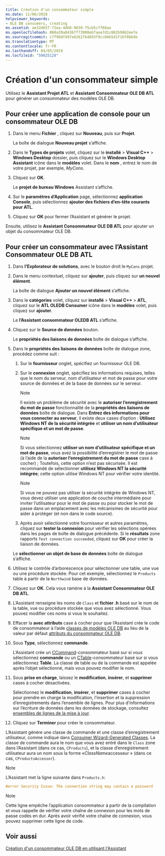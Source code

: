 ```yaml
---
title: Création d'un consommateur simple
ms.date: 11/06/2018
helpviewer_keywords:
- OLE DB consumers, creating
ms.assetid: ae32d657-72ea-4db8-9839-75cb5cff68ae
ms.openlocfilehash: 060a39a8436ff73900ebfaea7d1c882b9862ee7e
ms.sourcegitcommit: c7f90df497e6261764893f9cc04b5d1f1bf0b64b
ms.translationtype: MT
ms.contentlocale: fr-FR
ms.lasthandoff: 04/05/2019
ms.locfileid: "59025128"
---
```

# <a name="creating-a-simple-consumer"></a>Création d'un consommateur simple

Utilisez le **Assistant Projet ATL** et **Assistant Consommateur OLE DB ATL** pour générer un consommateur des modèles OLE DB.

## <a name="to-create-a-console-application-for-an-ole-db-consumer"></a>Pour créer une application de console pour un consommateur OLE DB

1. Dans le menu **Fichier** , cliquez sur **Nouveau**, puis sur **Projet**.

   La boîte de dialogue **Nouveau projet** s’affiche.

1. Dans le **Types de projets** volet, cliquez sur le **installé** > **Visual C++** > **Windows Desktop** dossier, puis cliquez sur le **Windows Desktop Assistant** icône dans le **modèles** volet. Dans le **nom** , entrez le nom de votre projet, par exemple, *MyCons*.

1. Cliquez sur **OK**.

   Le **projet de bureau Windows** Assistant s’affiche.

1. Sur le **paramètres d’Application** page, sélectionnez **application Console**, puis sélectionnez **ajouter des fichiers d’en-tête courants pour ATL**.

1. Cliquez sur **OK** pour fermer l’Assistant et générer le projet.

Ensuite, utilisez le **Assistant Consommateur OLE DB ATL** pour ajouter un objet du consommateur OLE DB.

## <a name="to-create-a-consumer-with-the-atl-ole-db-consumer-wizard"></a>Pour créer un consommateur avec l’Assistant Consommateur OLE DB ATL

1. Dans **l’Explorateur de solutions**, avec le bouton droit le `MyCons` projet.

1. Dans le menu contextuel, cliquez sur **ajouter**, puis cliquez sur **un nouvel élément**.

   La boîte de dialogue **Ajouter un nouvel élément** s’affiche.

1. Dans le **catégories** volet, cliquez sur **installé** > **Visual C++** > **ATL**, cliquez sur le **ATL OLEDB Consumer** icône dans le **modèles** volet, puis cliquez sur **ajouter**.

   Le **l’Assistant consommateur OLEDB ATL** s’affiche.

1. Cliquez sur le **Source de données** bouton.

   Le **propriétés des liaisons de données** boîte de dialogue s’affiche.

1. Dans le **propriétés des liaisons de données** boîte de dialogue zone, procédez comme suit :

   1. Sur le **fournisseur** onglet, spécifiez un fournisseur OLE DB.

   1. Sur le **connexion** onglet, spécifiez les informations requises, telles que le nom du serveur, nom d’utilisateur et mot de passe pour votre source de données et de la base de données sur le serveur.

      > [!NOTE]
      > Il existe un problème de sécurité avec le **autoriser l’enregistrement du mot de passe** fonctionnalité de la **propriétés des liaisons de données** boîte de dialogue. Dans **Entrez des informations pour vous connecter au serveur**, il existe deux cases d’option : **Utilisez Windows NT de la sécurité intégrée** et **utiliser un nom d’utilisateur spécifique et un mot de passe**.

      > [!NOTE]
      > Si vous sélectionnez **utiliser un nom d’utilisateur spécifique et un mot de passe**, vous avez la possibilité d’enregistrer le mot de passe (à l’aide de la **autoriser l’enregistrement du mot de passe** case à cocher) ; Toutefois, cette option n’est pas sécurisée. Il est recommandé de sélectionner **utilisez Windows NT la sécurité intégrée**; cette option utilise Windows NT pour vérifier votre identité.

      > [!NOTE]
      > Si vous ne pouvez pas utiliser la sécurité intégrée de Windows NT, vous devez utiliser une application de couche intermédiaire pour inviter l’utilisateur pour le mot de passe ou pour stocker le mot de passe dans un emplacement avec les mécanismes de sécurité pour aider à protéger (et non dans le code source).

   1. Après avoir sélectionné votre fournisseur et autres paramètres, cliquez sur **tester la connexion** pour vérifier les sélections opérées dans les pages de boîte de dialogue précédente. Si le **résultats** zone rapports `Test connection succeeded`, cliquez sur **OK** pour créer la liaison de données.

   Le **sélectionner un objet de base de données** boîte de dialogue s’affiche.

1. Utilisez le contrôle d’arborescence pour sélectionner une table, une vue ou une procédure stockée. Pour cet exemple, sélectionnez le `Products` table à partir de la `Northwind` base de données.

1. Cliquez sur **OK**. Cela vous ramène à la **Assistant Consommateur OLE DB ATL**.

1. L’Assistant renseigne les noms de `Class` et **fichier .h** basé sur le nom de la table, vue ou procédure stockée que vous avez sélectionné. Vous pouvez modifier ces noms si vous le souhaitez.

1. Effacer la **avec attributs** case à cocher pour que l’Assistant crée le code de consommateur à l’aide [classes de modèles OLE DB](../../data/oledb/ole-db-consumer-templates-reference.md) au lieu de la valeur par défaut [attributs du consommateur OLE DB](../../windows/ole-db-consumer-attributes.md).

1. Sous **Type**, sélectionnez **commande**.

   L’Assistant crée un [CCommand](../../data/oledb/ccommand-class.md)-consommateur basé sur si vous sélectionnez **commande** ou un [CTable](../../data/oledb/ctable-class.md)-consommateur basé sur si vous sélectionnez **Table**. La classe de table ou de la commande est appelée après l’objet sélectionné, mais vous pouvez modifier le nom.

1. Sous **prise en charge**, laissez le **modification**, **insérer**, et **supprimer** cases à cocher désactivées.

   Sélectionnez le **modification**, **insérer**, et **supprimer** cases à cocher pour prendre en charge la modification, l’insertion et la suppression d’enregistrements dans l’ensemble de lignes. Pour plus d’informations sur l’écriture de données dans les données de stockage, consultez [ensembles de lignes de la mise à jour](../../data/oledb/updating-rowsets.md).

1. Cliquez sur **Terminer** pour créer le consommateur.

L’Assistant génère une classe de commande et une classe d’enregistrement utilisateur, comme indiqué dans [Consumer Wizard-Generated Classes](../../data/oledb/consumer-wizard-generated-classes.md). La classe de commande aura le nom que vous avez entré dans le `Class` zone dans l’Assistant (dans ce cas, `CProducts`), et la classe d’enregistrement utilisateur aura un nom sous la forme «*ClassName*accesseur » (dans ce cas, `CProductsAccessor`).

> [!NOTE]
> L’Assistant met la ligne suivante dans `Products.h`:

```cpp
#error Security Issue: The connection string may contain a password
```

> [!NOTE]
> Cette ligne empêche l’application consommateur à partir de la compilation et vous rappelle de vérifier votre chaîne de connexion pour les mots de passe codés en dur. Après avoir vérifié votre chaîne de connexion, vous pouvez supprimer cette ligne de code.

## <a name="see-also"></a>Voir aussi

[Création d'un consommateur OLE DB en utilisant l'Assistant](../../data/oledb/creating-an-ole-db-consumer-using-a-wizard.md)
